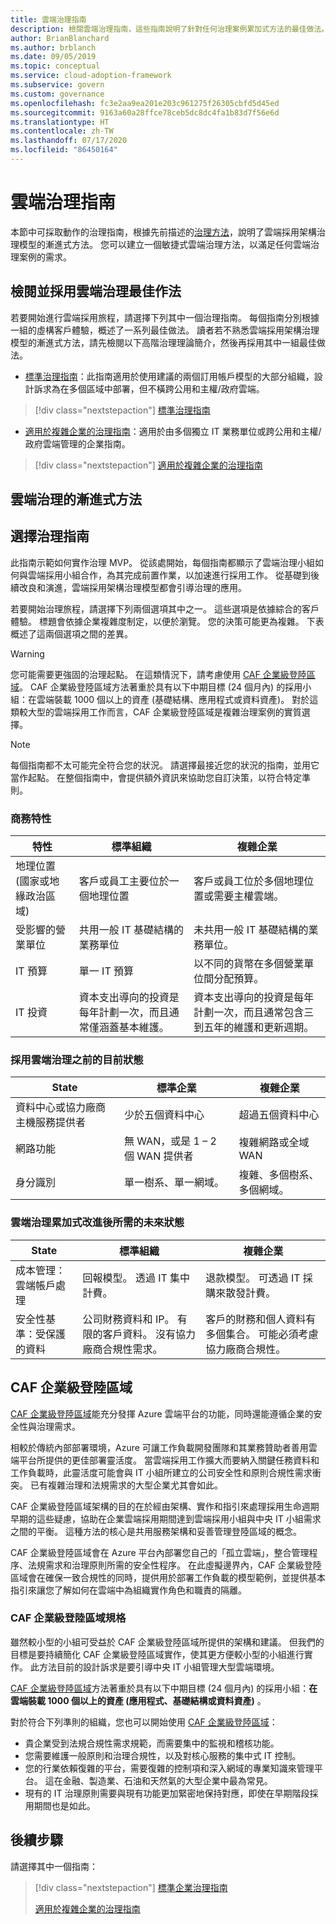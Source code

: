 ```yaml
---
title: 雲端治理指南
description: 檢閱雲端治理指南，這些指南說明了針對任何治理案例累加式方法的最佳做法。
author: BrianBlanchard
ms.author: brblanch
ms.date: 09/05/2019
ms.topic: conceptual
ms.service: cloud-adoption-framework
ms.subservice: govern
ms.custom: governance
ms.openlocfilehash: fc3e2aa9ea201e203c961275f26305cbfd5d45ed
ms.sourcegitcommit: 9163a60a28ffce78ceb5dc8dc4fa1b83d7f56e6d
ms.translationtype: HT
ms.contentlocale: zh-TW
ms.lasthandoff: 07/17/2020
ms.locfileid: "86450164"
---
```

# <a name="cloud-governance-guides"></a>雲端治理指南

本節中可採取動作的治理指南，根據先前描述的[治理方法](../methodology.md)，說明了雲端採用架構治理模型的漸進式方法。 您可以建立一個敏捷式雲端治理方法，以滿足任何雲端治理案例的需求。

## <a name="review-and-adopt-cloud-governance-best-practices"></a>檢閱並採用雲端治理最佳作法

若要開始進行雲端採用旅程，請選擇下列其中一個治理指南。 每個指南分別根據一組的虛構客戶體驗，概述了一系列最佳做法。 讀者若不熟悉雲端採用架構治理模型的漸進式方法，請先檢閱以下高階治理理論簡介，然後再採用其中一組最佳做法。

<!-- markdownlint-disable MD033 -->

- [標準治理指南](./standard/index.md)：此指南適用於使用建議的兩個訂用帳戶模型的大部分組織，設計訴求為在多個區域中部署，但不橫跨公用和主權/政府雲端。

> [!div class="nextstepaction"]
> [標準治理指南](./standard/index.md)

- [適用於複雜企業的治理指南](./complex/index.md)：適用於由多個獨立 IT 業務單位或跨公用和主權/政府雲端管理的企業指南。

> [!div class="nextstepaction"]
> [適用於複雜企業的治理指南](./complex/index.md)

<!-- markdownlint-enable MD033 -->

## <a name="an-incremental-approach-to-cloud-governance"></a>雲端治理的漸進式方法

## <a name="choose-a-governance-guide"></a>選擇治理指南

此指南示範如何實作治理 MVP。 從該處開始，每個指南都顯示了雲端治理小組如何與雲端採用小組合作，為其完成前置作業，以加速進行採用工作。 從基礎到後續改良和演進，雲端採用架構治理模型都會引導治理的應用。

若要開始治理旅程，請選擇下列兩個選項其中之一。 這些選項是依據綜合的客戶體驗。 標題會依據企業複雜度制定，以便於瀏覽。 您的決策可能更為複雜。 下表概述了這兩個選項之間的差異。

<!-- TODO: Refactor VDC content below. -->
<!-- docsTest:ignore "Azure Virtual Datacenter" -->

> [!WARNING]
> 您可能需要更強固的治理起點。 在這類情況下，請考慮使用 [CAF 企業級登陸區域](../../ready/enterprise-scale/index.md)。 CAF 企業級登陸區域方法著重於具有以下中期目標 (24 個月內) 的採用小組：在雲端裝載 1000 個以上的資產 (基礎結構、應用程式或資料資產)。 對於這類較大型的雲端採用工作而言，CAF 企業級登陸區域是複雜治理案例的實質選擇。

<!-- markdownlint-disable MD028 -->

> [!NOTE]
> 每個指南都不太可能完全符合您的狀況。 請選擇最接近您的狀況的指南，並用它當作起點。 在整個指南中，會提供額外資訊來協助您自訂決策，以符合特定準則。

### <a name="business-characteristics"></a>商務特性

| 特性 | 標準組織 | 複雜企業 |
|---|---|---|
| 地理位置 (國家或地緣政治區域) | 客戶或員工主要位於一個地理位置 | 客戶或員工位於多個地理位置或需要主權雲端。 |
| 受影響的營業單位 | 共用一般 IT 基礎結構的業務單位 | 未共用一般 IT 基礎結構的業務單位。 |
| IT 預算 | 單一 IT 預算 | 以不同的貨幣在多個營業單位間分配預算。 |
| IT 投資 | 資本支出導向的投資是每年計劃一次，而且通常僅涵蓋基本維護。 | 資本支出導向的投資是每年計劃一次，而且通常包含三到五年的維護和更新週期。 |

### <a name="current-state-before-adopting-cloud-governance"></a>採用雲端治理之前的目前狀態

| State | 標準企業 | 複雜企業 |
|---|---|---|
| 資料中心或協力廠商主機服務提供者 | 少於五個資料中心 | 超過五個資料中心 |
| 網路功能 | 無 WAN，或是 1 &ndash; 2 個 WAN 提供者 | 複雜網路或全域 WAN |
| 身分識別 | 單一樹系、單一網域。 | 複雜、多個樹系、多個網域。 |

### <a name="desired-future-state-after-incremental-improvement-of-cloud-governance"></a>雲端治理累加式改進後所需的未來狀態

| State | 標準組織 | 複雜企業 |
|---|---|---|
| 成本管理：雲端帳戶處理 | 回報模型。 透過 IT 集中計費。 | 退款模型。 可透過 IT 採購來散發計費。 |
| 安全性基準：受保護的資料 | 公司財務資料和 IP。 有限的客戶資料。 沒有協力廠商合規性需求。 | 客戶的財務和個人資料有多個集合。 可能必須考慮協力廠商合規性。 |

## <a name="caf-enterprise-scale-landing-zone"></a>CAF 企業級登陸區域

[CAF 企業級登陸區域](../../ready/enterprise-scale/index.md)能充分發揮 Azure 雲端平台的功能，同時還能遵循企業的安全性與治理需求。

相較於傳統內部部署環境，Azure 可讓工作負載開發團隊和其業務贊助者善用雲端平台所提供的更佳部署靈活度。 當雲端採用工作擴大而要納入關鍵任務資料和工作負載時，此靈活度可能會與 IT 小組所建立的公司安全性和原則合規性需求衝突。 已有複雜治理和法規需求的大型企業尤其會如此。

CAF 企業級登陸區域架構的目的在於經由架構、實作和指引來處理採用生命週期早期的這些疑慮，協助在企業雲端採用期間達到雲端採用小組與中央 IT 小組需求之間的平衡。 這種方法的核心是共用服務架構和妥善管理登陸區域的概念。

CAF 企業級登陸區域會在 Azure 平台內部署您自己的「孤立雲端」，整合管理程序、法規需求和治理原則所需的安全性程序。 在此虛擬邊界內，CAF 企業級登陸區域會在確保一致合規性的同時，提供用於部署工作負載的模型範例，並提供基本指引來讓您了解如何在雲端中為組織實作角色和職責的隔離。

### <a name="caf-enterprise-scale-landing-zone-qualifications"></a>CAF 企業級登陸區域規格

雖然較小型的小組可受益於 CAF 企業級登陸區域所提供的架構和建議。 但我們的目標是要持續簡化 CAF 企業級登陸區域實作，使其更方便較小型的小組進行實作。 此方法目前的設計訴求是要引導中央 IT 小組管理大型雲端環境。

[CAF 企業級登陸區域](../../ready/enterprise-scale/index.md)方法著重於具有以下中期目標 (24 個月內) 的採用小組：**在雲端裝載 1000 個以上的資產 (應用程式、基礎結構或資料資產)** 。

對於符合下列準則的組織，您也可以開始使用 [CAF 企業級登陸區域](../../ready/enterprise-scale/index.md)：

- 貴企業受到法規合規性需求規範，而需要集中的監視和稽核功能。
- 您需要維護一般原則和治理合規性，以及對核心服務的集中式 IT 控制。
- 您的行業依賴復雜的平台，需要復雜的控制項和深入網域的專業知識來管理平台。 這在金融、製造業、石油和天然氣的大型企業中最為常見。
- 現有的 IT 治理原則需要與現有功能更加緊密地保持對應，即使在早期階段採用期間也是如此。

## <a name="next-steps"></a>後續步驟

請選擇其中一個指南：

> [!div class="nextstepaction"]
> [標準企業治理指南](./standard/index.md)
>
> [適用於複雜企業的治理指南](./complex/index.md)
